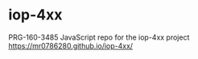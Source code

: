# iop-4xx
PRG-160-3485 JavaScript repo for the iop-4xx project https://mr0786280.github.io/iop-4xx/
